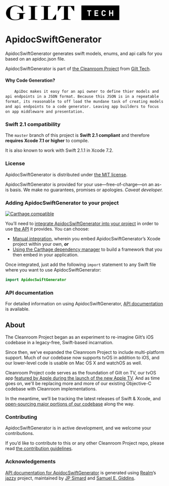 ![Gilt Tech logo](https://raw.githubusercontent.com/gilt/Cleanroom/master/Assets/gilt-tech-logo.png)

# ApidocSwiftGenerator

ApidocSwiftGenerator generates swift models, enums, and api calls for you based on an apidoc.json file.

ApidocSwiftGenerator is part of [the Cleanroom Project](https://github.com/gilt/Cleanroom) from [Gilt Tech](http://tech.gilt.com).


#### Why Code Generation?
		ApiDoc makes it easy for an api owner to define thier models and api endpoints in a JSON format. Because this JSON is in a repeatable format, its reasonable to off load the mundane task of creating models and api endpoints to a code generator. Leaving app builders to focus on app middleware and presentation.
	


### Swift 2.1 compatibility

The `master` branch of this project is **Swift 2.1 compliant** and therefore **requires Xcode 7.1 or higher** to compile.

It is also known to work with Swift 2.1.1 in Xcode 7.2.

### License

ApidocSwiftGenerator is distributed under [the MIT license](/blob/master/LICENSE).

ApidocSwiftGenerator is provided for your use—free-of-charge—on an as-is basis. We make no guarantees, promises or apologies. *Caveat developer.*


### Adding ApidocSwiftGenerator to your project

[![Carthage compatible](https://img.shields.io/badge/Carthage-compatible-4BC51D.svg?style=flat)](https://github.com/Carthage/Carthage)

You’ll need to [integrate ApidocSwiftGenerator into your project](https://github.com/kyle-dorman/ApidocSwiftGenerator/blob/master/INTEGRATION.md) in order to use [the API](https://rawgit.com/kyle-dorman/ApidocSwiftGenerator/master/Documentation/API/index.html) it provides. You can choose:

- [Manual integration](https://github.com/kyle-dorman/ApidocSwiftGenerator/blob/master/INTEGRATION.md#manual-integration), wherein you embed ApidocSwiftGenerator’s Xcode project within your own, **_or_**
- [Using the Carthage dependency manager](https://github.com/kyle-dorman/ApidocSwiftGenerator/blob/master/INTEGRATION.md#carthage-integration) to build a framework that you then embed in your application.
 
Once integrated, just add the following `import` statement to any Swift file where you want to use ApidocSwiftGenerator:

```swift
import ApidocSwiftGenerator
```


### API documentation

For detailed information on using ApidocSwiftGenerator, [API documentation](https://rawgit.com/kyle-dorman/ApidocSwiftGenerator/master/Documentation/API/index.html) is available.


## About

The Cleanroom Project began as an experiment to re-imagine Gilt’s iOS codebase in a legacy-free, Swift-based incarnation. 

Since then, we’ve expanded the Cleanroom Project to include multi-platform support. Much of our codebase now supports tvOS in addition to iOS, and our lower-level code is usable on Mac OS X and watchOS as well.

Cleanroom Project code serves as the foundation of Gilt on TV, our tvOS app [featured by Apple during the launch of the new Apple TV](http://www.apple.com/apple-events/september-2015/). And as time goes on, we'll be replacing more and more of our existing Objective-C codebase with Cleanroom implementations.

In the meantime, we’ll be tracking the latest releases of Swift & Xcode, and [open-sourcing major portions of our codebase](https://github.com/gilt/Cleanroom#open-source-by-default) along the way.


### Contributing

ApidocSwiftGenerator is in active development, and we welcome your contributions.

If you’d like to contribute to this or any other Cleanroom Project repo, please read [the contribution guidelines](https://github.com/gilt/Cleanroom#contributing-to-the-cleanroom-project).


### Acknowledgements

[API documentation for ApidocSwiftGenerator](https://rawgit.com/kyle-dorman/ApidocSwiftGenerator/master/Documentation/API/index.html) is generated using [Realm](http://realm.io)’s [jazzy](https://github.com/realm/jazzy/) project, maintained by [JP Simard](https://github.com/jpsim) and [Samuel E. Giddins](https://github.com/segiddins).

